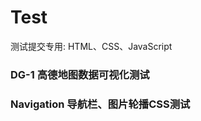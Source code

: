 # Test
测试提交专用: HTML、CSS、JavaScript

### DG-1           高德地图数据可视化测试<br>
### Navigation     导航栏、图片轮播CSS测试<br>
